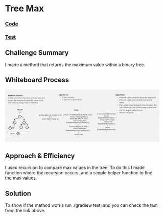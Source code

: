 # Tree Max

### [Code](../../lib/src/main/java/challenges/tree/BinaryTree.java)

### [Test](../../lib/src/test/java/challenges/tree/TreeMaxTest.java)

## Challenge Summary

I made a method that returns the maximum value within a binary tree.

## Whiteboard Process
![image](Tree-max.JPG)

## Approach & Efficiency

I used recursion to compare max values in the tree.
To do this I made function where the recursion occurs,
and a simple helper function to find the max values.

## Solution

To show if the method works run ./gradlew test, and you can check the test from the link above.